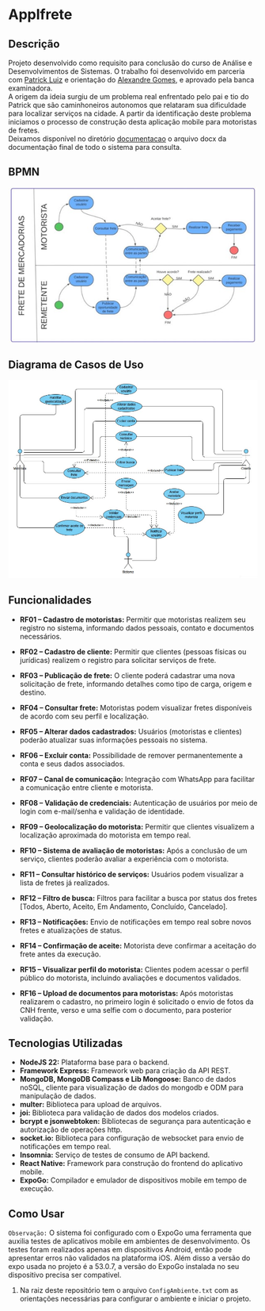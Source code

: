 # AppIfrete

## Descrição
Projeto desenvolvido como requisito para conclusão do curso de Análise e Desenvolvimentos de Sistemas. O trabalho foi desenvolvido em parceria com [Patrick Luiz](https://github.com/Patrick-Luiz-Silva) e orientação do [Alexandre Gomes](https://github.com/XandyGomes), e aprovado pela banca examinadora.<br>
A origem da ideia surgiu de um problema real enfrentado pelo pai e tio do Patrick que são caminhoneiros autonomos que relataram sua dificuldade para localizar serviços na cidade. A partir da identificação deste problema iniciamos o processo de construção desta aplicação mobile para motoristas de fretes.<br>
Deixamos disponível no diretório [documentacao](./documentacao) o arquivo docx da documentação final de todo o sistema para consulta.

## BPMN
![BPMN](./documentacao/bpmn-v1.jpg)

## Diagrama de Casos de Uso
![CasosDeUso](./documentacao/casosDeUso.jpg)

## Funcionalidades
- **RF01 – Cadastro de motoristas:** Permitir que motoristas realizem seu registro no sistema, informando dados pessoais, contato e documentos necessários.

- **RF02 – Cadastro de cliente:** Permitir que clientes (pessoas físicas ou jurídicas) realizem o registro para solicitar serviços de frete.

- **RF03 – Publicação de frete:** O cliente poderá cadastrar uma nova solicitação de frete, informando detalhes como tipo de carga, origem e destino.

- **RF04 – Consultar frete:** Motoristas podem visualizar fretes disponíveis de acordo com seu perfil e localização.

- **RF05 – Alterar dados cadastrados:** Usuários (motoristas e clientes) poderão atualizar suas informações pessoais no sistema.

- **RF06 – Excluir conta:** Possibilidade de remover permanentemente a conta e seus dados associados.

- **RF07 – Canal de comunicação:** Integração com WhatsApp para facilitar a comunicação entre cliente e motorista.

- **RF08 – Validação de credenciais:** Autenticação de usuários por meio de login com e-mail/senha e validação de identidade.

- **RF09 – Geolocalização do motorista:** Permitir que clientes visualizem a localização aproximada do motorista em tempo real.

- **RF10 – Sistema de avaliação de motoristas:** Após a conclusão de um serviço, clientes poderão avaliar a experiência com o motorista.

- **RF11 – Consultar histórico de serviços:** Usuários podem visualizar a lista de fretes já realizados.

- **RF12 – Filtro de busca:** Filtros para facilitar a busca por status dos fretes [Todos, Aberto, Aceito, Em Andamento, Concluído, Cancelado].

- **RF13 – Notificações:** Envio de notificações em tempo real sobre novos fretes e atualizações de status.

- **RF14 – Confirmação de aceite:** Motorista deve confirmar a aceitação do frete antes da execução.

- **RF15 – Visualizar perfil do motorista:** Clientes podem acessar o perfil público do motorista, incluindo avaliações e documentos validados.

- **RF16 – Upload de documentos para motoristas:** Após motoristas realizarem o cadastro, no primeiro login é solicitado o envio de fotos da CNH frente, verso e uma selfie com o documento, para posterior validação.


## Tecnologias Utilizadas
- **NodeJS 22:** Plataforma base para o backend.
- **Framework Express:** Framework web para criação da API REST. 
- **MongoDB, MongoDB Compass e Lib Mongoose:** Banco de dados noSQL, cliente para visualização de dados do mongodb e ODM para manipulação de dados.
- **multer:** Biblioteca para upload de arquivos.
- **joi:** Biblioteca para validação de dados dos modelos criados.
- **bcrypt e jsonwebtoken:** Bibliotecas de segurança para autenticação e autorização de operações http.
- **socket.io:** Biblioteca para configuração de websocket para envio de notificações em tempo real.
- **Insomnia:** Serviço de testes de consumo de API backend.
- **React Native:** Framework para construção do frontend do aplicativo mobile.
- **ExpoGo:** Compilador e emulador de dispositivos mobile em tempo de execução.


## Como Usar
`Observação:` O sistema foi configurado com o ExpoGo uma ferramenta que auxilia testes de aplicativos mobile em ambientes de desenvolvimento. Os testes foram realizados apenas em dispositivos Android, então pode apresentar erros não validados na plataforma iOS. Além disso a versão do expo usada no projeto é a 53.0.7, a versão do ExpoGo instalada no seu dispositivo precisa ser compativel. 
1. Na raiz deste repositório tem o arquivo `ConfigAmbiente.txt` com as orientações necessárias para configurar o ambiente e iniciar o projeto.

